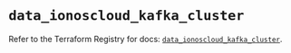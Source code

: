 # `data_ionoscloud_kafka_cluster`

Refer to the Terraform Registry for docs: [`data_ionoscloud_kafka_cluster`](https://registry.terraform.io/providers/ionos-cloud/ionoscloud/6.6.8/docs/data-sources/kafka_cluster).
